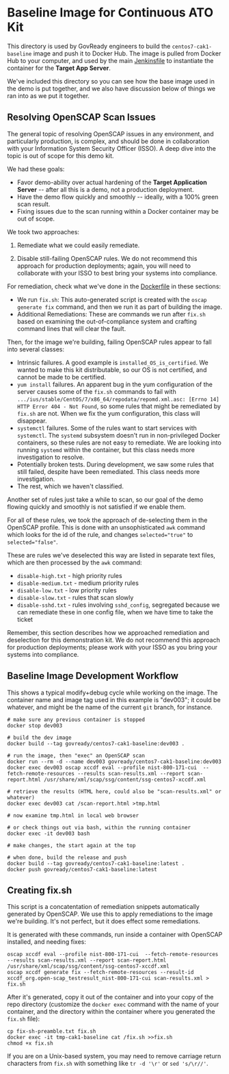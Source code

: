 # Baseline Image for Continuous ATO Kit

This directory is used by GovReady engineers to build the `centos7-cak1-baseline` image and push it to Docker Hub.  The image is pulled from Docker Hub to your computer, and used by the main [Jenkinsfile](../Jenkinsfile) to instantiate the container for the **Target App Server**.

We've included this directory so you can see how the base image used in the demo is put together, and we also have discussion below of things we ran into as we put it together.

## Resolving OpenSCAP Scan Issues

The general topic of resolving OpenSCAP issues in any environment, and particularly production, is complex, and should be done in collaboration with your Information System Security Officer (ISSO).  A deep dive into the topic is out of scope for this demo kit.

We had these goals:

* Favor demo-ability over actual hardening of the **Target Application Server** -- after all this is a demo, not a production deployment.
* Have the demo flow quickly and smoothly -- ideally, with a 100% green scan result.
* Fixing issues due to the scan running within a Docker container may be out of scope.

We took two approaches:

1. Remediate what we could easily remediate.

2. Disable still-failing OpenSCAP rules.  We do not recommend this approach for production deployments; again, you will need to collaborate with your ISSO to best bring your systems into compliance.

For remediation, check what we've done in the [Dockerfile](Dockerfile) in these sections:

* We run `fix.sh`: This auto-generated script is created with the `oscap generate fix` command, and then we run it as part of building the image.
* Additional Remediations: These are commands we run after `fix.sh` based on examining the out-of-compliance system and crafting command lines that will clear the fault.

Then, for the image we're building, failing OpenSCAP rules appear to fall into several classes:

* Intrinsic failures.  A good example is `installed_OS_is_certified`.  We wanted to make this kit distributable, so our OS is not certified, and cannot be made to be certified.
* `yum install` failures.  An apparent bug in the yum configuration of the server causes some of the `fix.sh` commands to fail with `.../ius/stable/CentOS/7/x86_64/repodata/repomd.xml.asc: [Errno 14] HTTP Error 404 - Not Found`, so some rules that might be remediated by `fix.sh` are not.  When we fix the yum configuration, this class will disappear.
* `systemctl` failures.  Some of the rules want to start services with `systemctl`.  The `systemd` subsystem doesn't run in non-privileged Docker containers, so these rules are not easy to remediate.  We are looking into running `systemd` within the container, but this class needs more investigation to resolve.
* Potentially broken tests.  During development, we saw some rules that still failed, despite have been remediated.  This class needs more investigation.
* The rest, which we haven't classified.

Another set of rules just take a while to scan, so our goal of the demo flowing quickly and smoothly is not satisfied if we enable them.

For all of these rules, we took the approach of de-selecting them in the OpenSCAP profile.  This is done with an unsophisticated `awk` command which looks for the id of the rule, and changes `selected="true"` to `selected="false"`.

These are rules we've deselected this way are listed in separate text files, which are then processed by the `awk` command:

* `disable-high.txt` - high priority rules
* `disable-medium.txt` - medium priority rules
* `disable-low.txt` - low priority rules
* `disable-slow.txt` - rules that scan slowly
* `disable-sshd.txt` - rules involving `sshd_config`, segregated because we can remediate these in one config file, when we have time to take the ticket

Remember, this section describes how we approached remediation and deselection for this demonstration kit.  We do not recommend this approach for production deployments; please work with your ISSO as you bring your systems into compliance.

## Baseline Image Development Workflow

This shows a typical modify+debug cycle while working on the image.  The container name and image tag used in this example is "dev003"; it could be whatever, and might be the name of the current `git` branch, for instance.

```
# make sure any previous container is stopped
docker stop dev003

# build the dev image
docker build --tag govready/centos7-cak1-baseline:dev003 .

# run the image, then "exec" an OpenSCAP scan
docker run --rm -d --name dev003 govready/centos7-cak1-baseline:dev003
docker exec dev003 oscap xccdf eval --profile nist-800-171-cui  --fetch-remote-resources --results scan-results.xml --report scan-report.html /usr/share/xml/scap/ssg/content/ssg-centos7-xccdf.xml

# retrieve the results (HTML here, could also be "scan-results.xml" or whatever)
docker exec dev003 cat /scan-report.html >tmp.html

# now examine tmp.html in local web browser

# or check things out via bash, within the running container
docker exec -it dev003 bash

# make changes, the start again at the top

# when done, build the release and push
docker build --tag govready/centos7-cak1-baseline:latest .
docker push govready/centos7-cak1-baseline:latest
```

## Creating fix.sh

This script is a concatentation of remediation snippets automatically generated by OpenSCAP.  We use this to apply remediations to the image we're building.  It's not perfect, but it does effect some remediations.

It is generated with these commands, run inside a container with OpenSCAP installed, and needing fixes:

```
oscap xccdf eval --profile nist-800-171-cui  --fetch-remote-resources --results scan-results.xml --report scan-report.html /usr/share/xml/scap/ssg/content/ssg-centos7-xccdf.xml
oscap xccdf generate fix --fetch-remote-resources --result-id xccdf_org.open-scap_testresult_nist-800-171-cui scan-results.xml > fix.sh
```

After it's generated, copy it out of the container and into your copy of the repo directory (customize the `docker exec` command with the name of your container, and the directory within the container where you generated the `fix.sh` file):

```
cp fix-sh-preamble.txt fix.sh
docker exec -it tmp-cak1-baseline cat /fix.sh >>fix.sh
chmod +x fix.sh
```

If you are on a Unix-based system, you may need to remove carriage return characters from `fix.sh` with something like `tr -d '\r'` or `sed 's/\r//'`.

